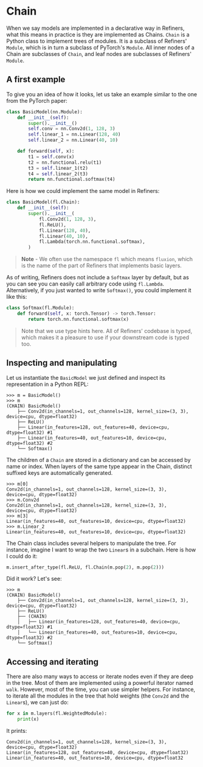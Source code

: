# Chain


When we say models are implemented in a declarative way in Refiners, what this means in practice is they are implemented as Chains. `Chain` is a Python class to implement trees of modules. It is a subclass of Refiners' `Module`, which is in turn a subclass of PyTorch's `Module`. All inner nodes of a Chain are subclasses of `Chain`, and leaf nodes are subclasses of Refiners' `Module`.

## A first example

To give you an idea of how it looks, let us take an example similar to the one from the PyTorch paper:

```py
class BasicModel(nn.Module):
    def __init__(self):
        super().__init__()
        self.conv = nn.Conv2d(1, 128, 3)
        self.linear_1 = nn.Linear(128, 40)
        self.linear_2 = nn.Linear(40, 10)

    def forward(self, x):
        t1 = self.conv(x)
        t2 = nn.functional.relu(t1)
        t3 = self.linear_1(t2)
        t4 = self.linear_2(t3)
        return nn.functional.softmax(t4)
```

Here is how we could implement the same model in Refiners:

```py
class BasicModel(fl.Chain):
    def __init__(self):
        super().__init__(
            fl.Conv2d(1, 128, 3),
            fl.ReLU(),
            fl.Linear(128, 40),
            fl.Linear(40, 10),
            fl.Lambda(torch.nn.functional.softmax),
        )
```

> **Note** - We often use the namespace `fl` which means `fluxion`, which is the name of the part of Refiners that implements basic layers.

As of writing, Refiners does not include a `Softmax` layer by default, but as you can see you can easily call arbitrary code using `fl.Lambda`. Alternatively, if you just wanted to write `Softmax()`, you could implement it like this:

```py
class Softmax(fl.Module):
    def forward(self, x: torch.Tensor) -> torch.Tensor:
        return torch.nn.functional.softmax(x)
```

> Note that we use type hints here. All of Refiners' codebase is typed, which makes it a pleasure to use if your downstream code is typed too.

## Inspecting and manipulating

Let us instantiate the `BasicModel` we just defined and inspect its representation in a Python REPL:

```
>>> m = BasicModel()
>>> m
(CHAIN) BasicModel()
    ├── Conv2d(in_channels=1, out_channels=128, kernel_size=(3, 3), device=cpu, dtype=float32)
    ├── ReLU()
    ├── Linear(in_features=128, out_features=40, device=cpu, dtype=float32) #1
    ├── Linear(in_features=40, out_features=10, device=cpu, dtype=float32) #2
    └── Softmax()
```

The children of a `Chain` are stored in a dictionary and can be accessed by name or index. When layers of the same type appear in the Chain, distinct suffixed keys are automatically generated.


```
>>> m[0]
Conv2d(in_channels=1, out_channels=128, kernel_size=(3, 3), device=cpu, dtype=float32)
>>> m.Conv2d
Conv2d(in_channels=1, out_channels=128, kernel_size=(3, 3), device=cpu, dtype=float32)
>>> m[3]
Linear(in_features=40, out_features=10, device=cpu, dtype=float32)
>>> m.Linear_2
Linear(in_features=40, out_features=10, device=cpu, dtype=float32)
```

The Chain class includes several helpers to manipulate the tree. For instance, imagine I want to wrap the two `Linear`s in a subchain. Here is how I could do it:


```py
m.insert_after_type(fl.ReLU, fl.Chain(m.pop(2), m.pop(2)))
```

Did it work? Let's see:

```
>>> m
(CHAIN) BasicModel()
    ├── Conv2d(in_channels=1, out_channels=128, kernel_size=(3, 3), device=cpu, dtype=float32)
    ├── ReLU()
    ├── (CHAIN)
    │   ├── Linear(in_features=128, out_features=40, device=cpu, dtype=float32) #1
    │   └── Linear(in_features=40, out_features=10, device=cpu, dtype=float32) #2
    └── Softmax()
```

## Accessing and iterating

There are also many ways to access or iterate nodes even if they are deep in the tree. Most of them are implemented using a powerful iterator named `walk`. However, most of the time, you can use simpler helpers. For instance, to iterate all the modules in the tree that hold weights (the `Conv2d` and the `Linear`s), we can just do:

```py
for x in m.layers(fl.WeightedModule):
    print(x)
```

It prints:

```
Conv2d(in_channels=1, out_channels=128, kernel_size=(3, 3), device=cpu, dtype=float32)
Linear(in_features=128, out_features=40, device=cpu, dtype=float32)
Linear(in_features=40, out_features=10, device=cpu, dtype=float32
```
